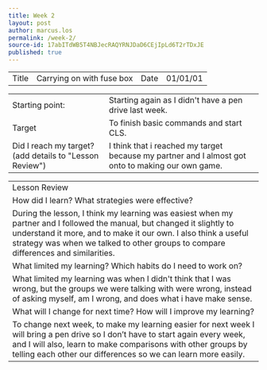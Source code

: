 ```yaml
---
title: Week 2
layout: post
author: marcus.los
permalink: /week-2/
source-id: 17abITdWB5T4NBJecRAQYRNJDaD6CEjIpLd6T2rTDxJE
published: true
---
```

<table>
  <tr>
    <td>Title</td>
    <td> Carrying on with fuse box </td>
    <td>Date</td>
    <td>01/01/01</td>
  </tr>
</table>


<table>
  <tr>
    <td>Starting point:</td>
    <td>Starting again as I didn't have a pen drive last week.</td>
  </tr>
  <tr>
    <td>Target </td>
    <td>To finish basic commands and start CLS.</td>
  </tr>
  <tr>
    <td>Did I reach my target? 
(add details to "Lesson Review")</td>
    <td> I think that i reached my target because my partner and I almost got onto to making our own game.</td>
  </tr>
</table>


<table>
  <tr>
    <td>Lesson Review</td>
  </tr>
  <tr>
    <td>How did I learn? What strategies were effective? </td>
  </tr>
  <tr>
    <td>During the lesson, I think my learning was easiest when my partner and I followed the manual, but changed it slightly to understand it more, and to make it our own. I also think a useful strategy was when we talked to other groups to compare differences and similarities.</td>
  </tr>
  <tr>
    <td>What limited my learning? Which habits do I need to work on? </td>
  </tr>
  <tr>
    <td>What limited my learning was when I didn't think that I was wrong, but the groups we were talking with were wrong, instead of asking myself, am I wrong, and does what i have make sense.</td>
  </tr>
  <tr>
    <td>What will I change for next time? How will I improve my learning?</td>
  </tr>
  <tr>
    <td>To change next week, to make my learning easier for next week I will bring a pen drive so I don’t have to start again every week, and I will also, learn to make comparisons with other groups by telling each other our differences so we can learn more easily.</td>
  </tr>
</table>


